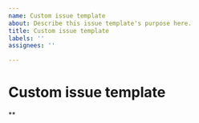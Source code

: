 ```yaml
---
name: Custom issue template
about: Describe this issue template's purpose here.
title: Custom issue template
labels: ''
assignees: ''

---
```

# Custom issue template

**